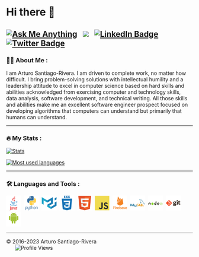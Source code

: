# Hi there 👋
[![Ask Me Anything](https://img.shields.io/badge/Ask_me!-anything-orange.svg?style=for-the-badge&logo=gmail)](mailto:asantiago@arsari.com "I can help you!")&nbsp;&nbsp;
<a id="top" href="https://www.arsari.us/blog" title="Posts about coding" target="_blank"><img src="https://img.shields.io/badge/Blog-arsari.us-green.svg?style=for-the-badge&logo=blogger" /></a>&nbsp;&nbsp;
<a href="https://www.linkedin.com/in/arturosantiago"><img src="https://img.shields.io/badge/LinkedIn-blue?style=for-the-badge&logo=linkedin&logoColor=white" alt="LinkedIn Badge"/></a>&nbsp;&nbsp;
<a href="https://twitter.com/arq-asr"><img src="https://img.shields.io/badge/Twitter-lightblue?style=for-the-badge&logo=twitter&logoColor=white" alt="Twitter Badge"/></a>
---

### :man_technologist: About Me :

I am Arturo Santiago-Rivera. I am driven to complete work, no matter how difficult. I bring problem-solving solutions with intellectual humility and a leadership attitude to excel in computer science based on hard skills and abilities acknowledged from exercising computer and technology skills, data analysis, software development, and technical writing. All those skills and abilities make me an excellent software engineer prospect focused on developing algorithms that computers can understand but primarily that humans can understand.

---

### :fire: My Stats :

[![Stats](https://github-readme-stats.vercel.app/api?username=arsari&show_icons=true&theme=gruvbox&cache_seconds=1800)](https://github.com/arsari)

[![Most used languages](https://github-readme-stats.vercel.app/api/top-langs/?username=arsari&theme=gruvbox&layout=compact&langs_count=6&cache_seconds=1800)](https://github.com/arsari)

---

### :hammer_and_wrench: Languages and Tools :

<div>
  <img src="https://github.com/devicons/devicon/blob/master/icons/java/java-original-wordmark.svg" title="Java" alt="Java" width="40" height="40"/>&nbsp;
  <img src="https://github.com/devicons/devicon/blob/master/icons/python/python-original-wordmark.svg" title="Python" alt="Python" width="40" height="40"/>&nbsp;
  <img src="https://github.com/devicons/devicon/blob/master/icons/materialui/materialui-original.svg" title="Material UI" alt="Material UI" width="40" height="40"/>&nbsp;
  <img src="https://github.com/devicons/devicon/blob/master/icons/css3/css3-plain-wordmark.svg"  title="CSS3" alt="CSS" width="40" height="40"/>&nbsp;
  <img src="https://github.com/devicons/devicon/blob/master/icons/html5/html5-original.svg" title="HTML5" alt="HTML" width="40" height="40"/>&nbsp;
  <img src="https://github.com/devicons/devicon/blob/master/icons/javascript/javascript-original.svg" title="JavaScript" alt="JavaScript" width="40" height="40"/>&nbsp;
  <img src="https://github.com/devicons/devicon/blob/master/icons/firebase/firebase-plain-wordmark.svg" title="Firebase" alt="Firebase" width="40" height="40"/>&nbsp;
  <img src="https://github.com/devicons/devicon/blob/master/icons/mysql/mysql-original-wordmark.svg" title="MySQL"  alt="MySQL" width="40" height="40"/>&nbsp;
  <img src="https://github.com/devicons/devicon/blob/master/icons/nodejs/nodejs-original-wordmark.svg" title="NodeJS" alt="NodeJS" width="40" height="40"/>&nbsp;
  <img src="https://github.com/devicons/devicon/blob/master/icons/git/git-original-wordmark.svg" title="Git" alt="Git" width="40" height="40"/>&nbsp;
  <img src="https://github.com/devicons/devicon/blob/master/icons/android/android-original-wordmark.svg" title="Android Studio" alt="Android Studio" width="40" height="40"/>
</div>

---
©️ 2016-2023 Arturo Santiago-Rivera<br>&nbsp;&nbsp;&nbsp;&nbsp;&nbsp;&nbsp;<img src="https://komarev.com/ghpvc/?username=arsari&style=flat-square&color=blue" alt="Profile Views"/>

